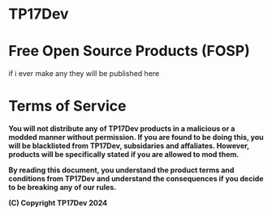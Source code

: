 # TP17Dev
# Free Open Source Products (FOSP)
if i ever make any they will be published here

# Terms of Service
**You will not distribute any of TP17Dev products in a malicious or a modded manner without permission. If you are found to be doing this, you will be blacklisted from TP17Dev, subsidaries and affaliates. However, products will be specifically stated if you are allowed to mod them.**

**By reading this document, you understand the product terms and conditions from TP17Dev and understand the consequences if you decide to be breaking any of our rules.**

**(C) Copyright TP17Dev 2024**
